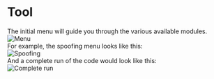 # Tool

The initial menu will guide you through the various available modules.<br>
![Menu](https://github.com/omar-roa/GOOSEAttacker/blob/main/Goose%20Attacker%20Tool/Menu/Menu.png)<br>
For example, the spoofing menu looks like this:<br>
![Spoofing](https://github.com/omar-roa/GOOSEAttacker/blob/main/Goose%20Attacker%20Tool/Menu/Spoofing.png)<br>
And a complete run of the code would look like this:<br>
![Complete run](https://github.com/omar-roa/GOOSEAttacker/blob/main/Goose%20Attacker%20Tool/Menu/Complete%20run.png)
